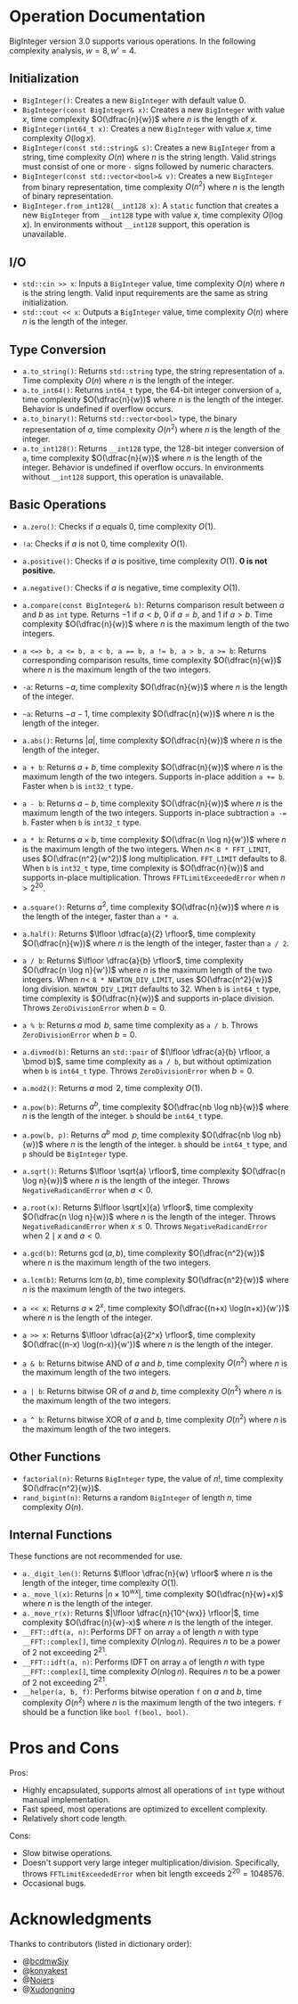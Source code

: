 # Operation Documentation

BigInteger version 3.0 supports various operations. In the following complexity analysis, $w=8, w'=4$.

## Initialization

- `BigInteger()`: Creates a new `BigInteger` with default value $0$.
- `BigInteger(const BigInteger& x)`: Creates a new `BigInteger` with value $x$, time complexity $O(\dfrac{n}{w})$ where $n$ is the length of $x$.
- `BigInteger(int64_t x)`: Creates a new `BigInteger` with value $x$, time complexity $O(\log x)$.
- `BigInteger(const std::string& s)`: Creates a new `BigInteger` from a string, time complexity $O(n)$ where $n$ is the string length. Valid strings must consist of one or more `-` signs followed by numeric characters.
- `BigInteger(const std::vector<bool>& v)`: Creates a new `BigInteger` from binary representation, time complexity $O(n^2)$ where $n$ is the length of binary representation.
- `BigInteger.from_int128(__int128 x)`: A `static` function that creates a new `BigInteger` from `__int128` type with value $x$, time complexity $O(\log x)$. In environments without `__int128` support, this operation is unavailable.

## I/O

- `std::cin >> x`: Inputs a `BigInteger` value, time complexity $O(n)$ where $n$ is the string length. Valid input requirements are the same as string initialization.
- `std::cout << x`: Outputs a `BigInteger` value, time complexity $O(n)$ where $n$ is the length of the integer.

## Type Conversion

- `a.to_string()`: Returns `std::string` type, the string representation of `a`. Time complexity $O(n)$ where $n$ is the length of the integer.
- `a.to_int64()`: Returns `int64_t` type, the 64-bit integer conversion of `a`, time complexity $O(\dfrac{n}{w})$ where $n$ is the length of the integer. Behavior is undefined if overflow occurs.
- `a.to_binary()`: Returns `std::vector<bool>` type, the binary representation of $a$, time complexity $O(n^2)$ where $n$ is the length of the integer.
- `a.to_int128()`: Returns `__int128` type, the 128-bit integer conversion of `a`, time complexity $O(\dfrac{n}{w})$ where $n$ is the length of the integer. Behavior is undefined if overflow occurs. In environments without `__int128` support, this operation is unavailable.

## Basic Operations

- `a.zero()`: Checks if $a$ equals $0$, time complexity $O(1)$.
- `!a`: Checks if $a$ is not $0$, time complexity $O(1)$.
- `a.positive()`: Checks if $a$ is positive, time complexity $O(1)$. **$0$ is not positive.**
- `a.negative()`: Checks if $a$ is negative, time complexity $O(1)$.

- `a.compare(const BigInteger& b)`: Returns comparison result between $a$ and $b$ as `int` type. Returns $-1$ if $a<b$, $0$ if $a=b$, and $1$ if $a>b$. Time complexity $O(\dfrac{n}{w})$ where $n$ is the maximum length of the two integers.
- `a <=> b, a <= b, a < b, a == b, a != b, a > b, a >= b`: Returns corresponding comparison results, time complexity $O(\dfrac{n}{w})$ where $n$ is the maximum length of the two integers.
- `-a`: Returns $-a$, time complexity $O(\dfrac{n}{w})$ where $n$ is the length of the integer.
- `~a`: Returns $-a-1$, time complexity $O(\dfrac{n}{w})$ where $n$ is the length of the integer.
- `a.abs()`: Returns $|a|$, time complexity $O(\dfrac{n}{w})$ where $n$ is the length of the integer.
- `a + b`: Returns $a+b$, time complexity $O(\dfrac{n}{w})$ where $n$ is the maximum length of the two integers. Supports in-place addition `a += b`. Faster when `b` is `int32_t` type.
- `a - b`: Returns $a-b$, time complexity $O(\dfrac{n}{w})$ where $n$ is the maximum length of the two integers. Supports in-place subtraction `a -= b`. Faster when `b` is `int32_t` type.
- `a * b`: Returns $a \times b$, time complexity $O(\dfrac{n \log n}{w'})$ where $n$ is the maximum length of the two integers. When $n <$ `8 * FFT_LIMIT`, uses $O(\dfrac{n^2}{w^2})$ long multiplication. `FFT_LIMIT` defaults to $8$. When `b` is `int32_t` type, time complexity is $O(\dfrac{n}{w})$ and supports in-place multiplication. Throws `FFTLimitExceededError` when $n > 2^{20}$.
- `a.square()`: Returns $a^2$, time complexity $O(\dfrac{n}{w})$ where $n$ is the length of the integer, faster than `a * a`.

- `a.half()`: Returns $\lfloor \dfrac{a}{2} \rfloor$, time complexity $O(\dfrac{n}{w})$ where $n$ is the length of the integer, faster than `a / 2`.

- `a / b`: Returns $\lfloor \dfrac{a}{b} \rfloor$, time complexity $O(\dfrac{n \log n}{w'})$ where $n$ is the maximum length of the two integers. When $n <$ `8 * NEWTON_DIV_LIMIT`, uses $O(\dfrac{n^2}{w})$ long division. `NEWTON_DIV_LIMIT` defaults to $32$. When `b` is `int64_t` type, time complexity is $O(\dfrac{n}{w})$ and supports in-place division. Throws `ZeroDivisionError` when $b=0$.

- `a % b`: Returns $a \bmod b$, same time complexity as `a / b`. Throws `ZeroDivisionError` when $b=0$.

- `a.divmod(b)`: Returns an `std::pair` of $(\lfloor \dfrac{a}{b} \rfloor, a \bmod b)$, same time complexity as `a / b`, but without optimization when `b` is `int64_t` type. Throws `ZeroDivisionError` when $b=0$.

- `a.mod2()`: Returns $a \bmod 2$, time complexity $O(1)$.

- `a.pow(b)`: Returns $a^b$, time complexity $O(\dfrac{nb \log nb}{w})$ where $n$ is the length of the integer. `b` should be `int64_t` type.

- `a.pow(b, p)`: Returns $a^b \bmod p$, time complexity $O(\dfrac{nb \log nb}{w})$ where $n$ is the length of the integer. `b` should be `int64_t` type, and `p` should be `BigInteger` type.

- `a.sqrt()`: Returns $\lfloor \sqrt{a} \rfloor$, time complexity $O(\dfrac{n \log n}{w})$ where $n$ is the length of the integer. Throws `NegativeRadicandError` when $a<0$.

- `a.root(x)`: Returns $\lfloor \sqrt[x]{a} \rfloor$, time complexity $O(\dfrac{n \log n}{w})$ where $n$ is the length of the integer. Throws `NegativeRadicandError` when $x \le 0$. Throws `NegativeRadicandError` when $2 \mid x$ and $a < 0$.

- `a.gcd(b)`: Returns $\gcd(a,b)$, time complexity $O(\dfrac{n^2}{w})$ where $n$ is the maximum length of the two integers.

- `a.lcm(b)`: Returns $\operatorname{lcm}(a,b)$, time complexity $O(\dfrac{n^2}{w})$ where $n$ is the maximum length of the two integers.

- `a << x`: Returns $a \times 2^x$, time complexity $O(\dfrac{(n+x) \log(n+x)}{w'})$ where $n$ is the length of the integer.

- `a >> x`: Returns $\lfloor \dfrac{a}{2^x} \rfloor$, time complexity $O(\dfrac{(n-x) \log(n-x)}{w'})$ where $n$ is the length of the integer.

- `a & b`: Returns bitwise AND of $a$ and $b$, time complexity $O(n^2)$ where $n$ is the maximum length of the two integers.

- `a | b`: Returns bitwise OR of $a$ and $b$, time complexity $O(n^2)$ where $n$ is the maximum length of the two integers.

- `a ^ b`: Returns bitwise XOR of $a$ and $b$, time complexity $O(n^2)$ where $n$ is the maximum length of the two integers.

## Other Functions

- `factorial(n)`: Returns `BigInteger` type, the value of $n!$, time complexity $O(\dfrac{n^2}{w})$.
- `rand_bigint(n)`: Returns a random `BigInteger` of length $n$, time complexity $O(n)$.

## Internal Functions

These functions are not recommended for use.

- `a._digit_len()`: Returns $\lfloor \dfrac{n}{w} \rfloor$ where $n$ is the length of the integer, time complexity $O(1)$.
- `a._move_l(x)`: Returns $|n \times 10^{wx}|$, time complexity $O(\dfrac{n}{w}+x)$ where $n$ is the length of the integer.
- `a._move_r(x)`: Returns $|\lfloor \dfrac{n}{10^{wx}} \rfloor|$, time complexity $O(\dfrac{n}{w}-x)$ where $n$ is the length of the integer.
- `__FFT::dft(a, n)`: Performs DFT on array `a` of length $n$ with type `__FFT::complex[]`, time complexity $O(n\log n)$. Requires $n$ to be a power of 2 not exceeding $2^{21}$.
- `__FFT::idft(a, n)`: Performs IDFT on array `a` of length $n$ with type `__FFT::complex[]`, time complexity $O(n\log n)$. Requires $n$ to be a power of 2 not exceeding $2^{21}$.
- `__helper(a, b, f)`: Performs bitwise operation `f` on $a$ and $b$, time complexity $O(n^2)$ where $n$ is the maximum length of the two integers. `f` should be a function like `bool f(bool, bool)`.

# Pros and Cons

Pros:

- Highly encapsulated, supports almost all operations of `int` type without manual implementation.
- Fast speed, most operations are optimized to excellent complexity.
- Relatively short code length.

Cons:

- Slow bitwise operations.
- Doesn't support very large integer multiplication/division. Specifically, throws `FFTLimitExceededError` when bit length exceeds $2^{20}=1048576$.
- Occasional bugs.

# Acknowledgments

Thanks to contributors (listed in dictionary order):

- @[bcdmwSjy](https://www.luogu.com.cn/user/514727)
- @[konyakest](https://www.luogu.com.cn/user/482660)
- @[Noiers](https://www.luogu.com.cn/user/1402616)
- @[Xudongning](https://www.luogu.com.cn/user/1636821)

